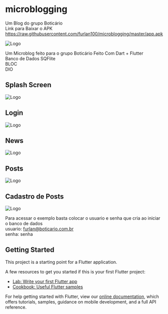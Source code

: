 # microblogging

Um Blog do grupo Boticário<br>
Link para Baixar o APK https://raw.githubusercontent.com/furlan100/microblogging/master/app.apk <br>

![Logo](https://raw.githubusercontent.com/furlan100/microblogging/master/assets/logo.png)

Um Microblog feito para o grupo Boticário
Feito Com Dart + Flutter <br>
Banco de Dados SQFlite <br>
BLOC <br> 
DIO<br>

## Splash Screen
![Logo](https://raw.githubusercontent.com/furlan100/microblogging/master/assets/prints/splash.png)

## Login
![Logo](https://raw.githubusercontent.com/furlan100/microblogging/master/assets/prints/login.png)

## News
![Logo](https://raw.githubusercontent.com/furlan100/microblogging/master/assets/prints/news.png)

## Posts
![Logo](https://raw.githubusercontent.com/furlan100/microblogging/master/assets/prints/posts.png)

## Cadastro de Posts
![Logo](https://raw.githubusercontent.com/furlan100/microblogging/master/assets/prints/cad.png)


Para acessar o exemplo basta colocar o usuario e senha que cria ao iniciar o banco de dados<br>
usuario: furlan@boticario.com.br<br>
senha: senha<br>

## Getting Started

This project is a starting point for a Flutter application.

A few resources to get you started if this is your first Flutter project:

- [Lab: Write your first Flutter app](https://flutter.dev/docs/get-started/codelab)
- [Cookbook: Useful Flutter samples](https://flutter.dev/docs/cookbook)

For help getting started with Flutter, view our
[online documentation](https://flutter.dev/docs), which offers tutorials,
samples, guidance on mobile development, and a full API reference.
